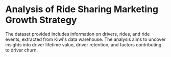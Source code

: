 # Analysis of Ride Sharing Marketing Growth Strategy
The dataset provided includes information on drivers, rides, and ride events, extracted from Kiwi's data warehouse. The analysis aims to uncover insights into driver lifetime value, driver retention, and factors contributing to driver churn.

